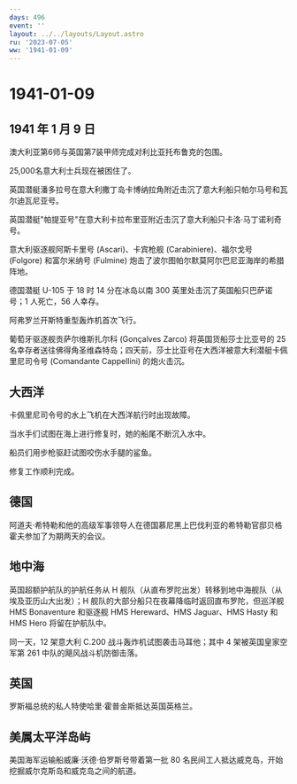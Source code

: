 ```yaml
---
days: 496
event: ''
layout: ../../layouts/Layout.astro
ru: '2023-07-05'
ww: '1941-01-09'
---
```


# 1941-01-09

## 1941 年 1 月 9 日

澳大利亚第6师与英国第7装甲师完成对利比亚托布鲁克的包围。

25,000名意大利士兵现在被困住了。

英国潜艇潘多拉号在意大利撒丁岛卡博纳拉角附近击沉了意大利船只帕尔马号和瓦尔迪瓦尼亚号。

英国潜艇"帕提亚号"在意大利卡拉布里亚附近击沉了意大利船只卡洛·马丁诺利奇号。

意大利驱逐舰阿斯卡里号 (Ascari)、卡宾枪舰 (Carabiniere)、福尔戈号
(Folgore) 和富尔米纳号 (Fulmine)
炮击了波尔图帕尔默莫阿尔巴尼亚海岸的希腊阵地。

德国潜艇 U-105 于 18 时 14 分在冰岛以南 300
英里处击沉了英国船只巴萨诺号；1 人死亡，56 人幸存。

阿弗罗兰开斯特重型轰炸机首次飞行。

葡萄牙驱逐舰贡萨尔维斯扎尔科 (Gonçalves Zarco) 将英国货船莎士比亚号的 25
名幸存者送往佛得角圣维森特岛；四天前，莎士比亚号在大西洋被意大利潜艇卡佩里尼司令号
(Comandante Cappellini) 的炮火击沉。

## 大西洋

卡佩里尼司令号的水上飞机在大西洋航行时出现故障。

当水手们试图在海上进行修复时，她的船尾不断沉入水中。

船员们用步枪驱赶试图咬伤水手腿的鲨鱼。

修复工作顺利完成。

## 德国

阿道夫·希特勒和他的高级军事领导人在德国慕尼黑上巴伐利亚的希特勒官邸贝格霍夫参加了为期两天的会议。

## 地中海

英国超额护航队的护航任务从 H
舰队（从直布罗陀出发）转移到地中海舰队（从埃及亚历山大出发）；H
舰队的大部分船只在夜幕降临时返回直布罗陀，但巡洋舰 HMS Bonaventure
和驱逐舰 HMS Hereward、HMS Jaguar、HMS Hasty 和 HMS Hero
将留在护航队中。

同一天，12 架意大利 C.200 战斗轰炸机试图袭击马耳他；其中 4
架被英国皇家空军第 261 中队的飓风战斗机防御击落。

## 英国

罗斯福总统的私人特使哈里·霍普金斯抵达英国英格兰。

## 美属太平洋岛屿

美国海军运输船威廉·沃德·伯罗斯号带着第一批 80
名民间工人抵达威克岛，开始挖掘威尔克斯岛和威克岛之间的航道。